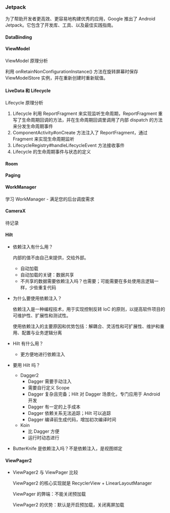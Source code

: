 ### Jetpack

为了帮助开发者更高效、更容易地构建优秀的应用，Google 推出了 Android Jetpack。它包含了开发库、工具、以及最佳实践指南。

#### DataBinding



#### ViewModel

ViewModel 原理分析

利用 onRetainNonConfigurationInstance() 方法在旋转屏幕时保存 ViewModelStore 实例，并在重新创建时重新赋值。

#### LiveData 和 Lifecycle

Lifecycle 原理分析

1. Lifecycle 利用 ReportFragment 来实现监听生命周期，ReportFragment 重写了生命周期回调的方法，并在生命周期回调里调用了内部 dispatch 的方法来分发生命周期事件
2. ComponentActivity#onCreate 方法注入了 ReportFragment，通过 Fragment 来实现生命周期监听
3. LifecycleRegistry#handleLifecycleEvent 方法接收事件
4. Lifecycle 的生命周期事件与状态的定义

#### Room



#### Paging



#### WorkManager

学习 WorkManager - 满足您的后台调度需求



#### CameraX

待记录



#### Hilt

- 依赖注入有什么用？

  内部的值不由自己来提供，交给外部。

  - 自动加载
  - 自动加载的关键：数据共享
  - 不共享的数据需要依赖注入吗？也需要；可能需要在多处使用且逻辑一样，少些重复代码

- 为什么要使用依赖注入？

  依赖注入是一种编程技术，用于实现控制反转 IoC 的原则，以提高软件项目的可维护性、扩展性和测试性。

  使用依赖注入的主要原因和优势包括：解耦合、灵活性和可扩展性、维护和重用、配置与业务逻辑分离

- Hilt 有什么用？

  - 更方便地进行依赖注入

- 要用 Hilt 吗？

  - Dagger2
    - Dagger 需要手动注入
    - 需要自行定义 Scope
    - Dagger 复杂且完备；Hilt 对 Dagger 场景化，专门应用于 Android 开发
    - Dagger 有一定的上手成本
    - Dagger 依赖关系无法追踪；Hilt 可以追踪
    - Dagger 编译前生成代码，增加初次编译时间
  - Koin
    - 比 Dagger 方便
    - 运行时动态进行

- ButterKnife 是依赖注入吗？不是依赖注入，是视图绑定

#### ViewPager2

- ViewPager2 与 ViewPager 比较

  ViewPager2 的核心实现就是 RecyclerView + LinearLayoutManager

  ViewPager 的弊端：不能关闭预加载

  ViewPager2 的优势：默认是开启预加载，关闭离屏加载
